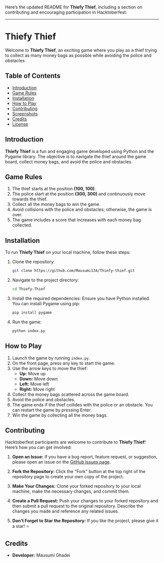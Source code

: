 Here’s the updated README for **Thiefy Thief**, including a section on contributing and encouraging participation in Hacktoberfest:

---

# Thiefy Thief

Welcome to **Thiefy Thief**, an exciting game where you play as a thief trying to collect as many money bags as possible while avoiding the police and obstacles.

## Table of Contents
- [Introduction](#introduction)
- [Game Rules](#game-rules)
- [Installation](#installation)
- [How to Play](#how-to-play)
- [Contributing](#contributing)
- [Screenshots](#screenshots)
- [Credits](#credits)
- [License](#license)

## Introduction

**Thiefy Thief** is a fun and engaging game developed using Python and the Pygame library. The objective is to navigate the thief around the game board, collect money bags, and avoid the police and obstacles.

## Game Rules

1. The thief starts at the position **(100, 100)**.
2. The police start at the position **(300, 300)** and continuously move towards the thief.
3. Collect all the money bags to win the game.
4. Avoid collisions with the police and obstacles; otherwise, the game is over.
5. The game includes a score that increases with each money bag collected.

## Installation

To run **Thiefy Thief** on your local machine, follow these steps:

1. Clone the repository:
    ```bash
    git clone https://github.com/Mausumi134/Thiefy-thief.git
    ```

2. Navigate to the project directory:
    ```bash
    cd Thiefy-Thief
    ```

3. Install the required dependencies:
   Ensure you have Python installed. You can install Pygame using pip:
    ```bash
    pip install pygame
    ```

4. Run the game:
    ```bash
    python index.py
    ```

## How to Play

1. Launch the game by running `index.py`.
2. On the front page, press any key to start the game.
3. Use the arrow keys to move the thief:
    - **Up:** Move up
    - **Down:** Move down
    - **Left:** Move left
    - **Right:** Move right
4. Collect the money bags scattered across the game board.
5. Avoid the police and obstacles.
6. The game ends if the thief collides with the police or an obstacle. You can restart the game by pressing Enter.
7. Win the game by collecting all the money bags.

## Contributing

Hacktoberfest participants are welcome to contribute to **Thiefy Thief**! Here’s how you can get involved:

1. **Open an Issue:** If you have a bug report, feature request, or suggestion, please open an issue on the [GitHub Issues page](https://github.com/Mausumi134/Thiefy-thief/issues).

2. **Fork the Repository:** Click the "Fork" button at the top right of the repository page to create your own copy of the project.

3. **Make Your Changes:** Clone your forked repository to your local machine, make the necessary changes, and commit them.

4. **Create a Pull Request:** Push your changes to your forked repository and then submit a pull request to the original repository. Describe the changes you made and reference any related issues.

5. **Don't Forget to Star the Repository:** If you like the project, please give it a star! ⭐

## Credits

- **Developer:** Mausumi Ghadei
